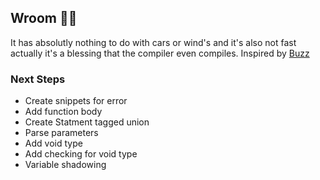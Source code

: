 ## Wroom 🚗💨
It has absolutly nothing to do with cars or wind's and it's also not fast actually it's a blessing that the compiler even compiles. 
Inspired by [Buzz](https://github.com/buzz-language/buzz)

### Next Steps
- Create snippets for error
- Add function body
- Create Statment tagged union
- Parse parameters
- Add void type
- Add checking for void type
- Variable shadowing